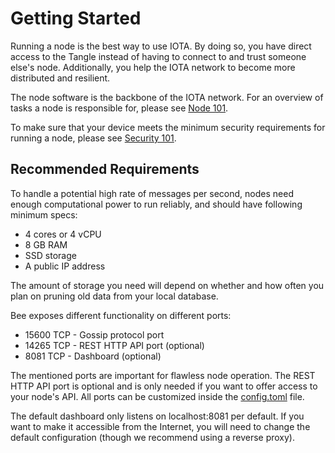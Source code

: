 # Getting Started

Running a node is the best way to use IOTA. By doing so, you have direct access to the Tangle instead of having to
connect to and trust someone else's node. Additionally, you help the IOTA network to become more distributed and resilient.

The node software is the backbone of the IOTA network. For an overview of tasks a node is responsible for, please
see [Node 101](./nodes_101.md).

To make sure that your device meets the minimum security requirements for running a node, please
see [Security 101](./security_101.md).

## Recommended Requirements

To handle a potential high rate of messages per second, nodes need enough computational power to run reliably, and
should have following minimum specs:

- 4 cores or 4 vCPU
- 8 GB RAM
- SSD storage
- A public IP address

The amount of storage you need will depend on whether and how often you plan on pruning old data from your local
database.

Bee exposes different functionality on different ports:

- 15600 TCP - Gossip protocol port
- 14265 TCP - REST HTTP API port (optional)
- 8081 TCP - Dashboard (optional)

The mentioned ports are important for flawless node operation. The REST HTTP API port is optional and is only needed if
you want to offer access to your node's API. All ports can be customized inside
the [config.toml](configuration.md) file.

The default dashboard only listens on localhost:8081 per default. If you want to make it accessible from the Internet, you will need to change the default configuration (though we recommend using a reverse proxy).
